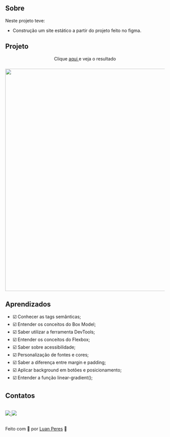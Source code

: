 ## Sobre
Neste projeto teve:
- Construção um site estático a partir do projeto feito no figma.

## Projeto

<p align="center"> Clique <a href="https://oluanperes.github.io/explorer-rocketseat/stage-02/projeto-02/index.html" target="_blank">aqui </a>e veja o resultado</p>
<h3 align="center">
  <img width="700px" src="https://i.imgur.com/porHjm5.jpg">
</h3>

## Aprendizados

- ☑️ Conhecer as tags semânticas;
- ☑️ Entender os conceitos do Box Model;
- ☑️ Saber utilizar a ferramenta DevTools;
- ☑️ Entender os conceitos do Flexbox;
- ☑️ Saber sobre acessibilidade;
- ☑️ Personalização de fontes e cores;
- ☑️ Saber a diferença entre margin e padding;
- ☑️ Aplicar background em botões e posicionamento;
- ☑️ Entender a função linear-gradient();

<div>
  <h2>Contatos</h2>
  <br>
  <a href="https://www.linkedin.com/in/oluanperes/" target="_blank">
    <img src="https://img.shields.io/badge/-LinkedIn-%230077B5?style=for-the-badge&logo=linkedin&logoColor=white" target="_blank"/>
  </a>
  <a href= "mailto:oluanperes@gmail.com" target="_blank">
    <img src="https://img.shields.io/badge/-Gmail-%23333?style=for-the-badge&logo=gmail&logoColor=white" target="_blank"/>
  </a>
</div>

##
Feito com 💜 por [Luan Peres](https://github.com/oluanperes) 👋